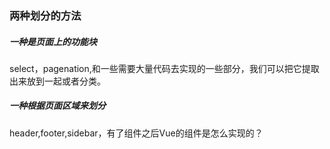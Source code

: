 ### 两种划分的方法

##### 一种是页面上的功能块

select，pagenation,和一些需要大量代码去实现的一些部分，我们可以把它提取出来放到一起或者分类。



##### 一种根据页面区域来划分

header,footer,sidebar，有了组件之后Vue的组件是怎么实现的？